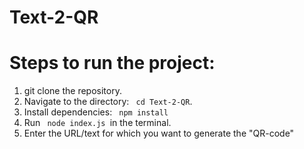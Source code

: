 # Text-2-QR
# Steps to run the project:
1. git clone the repository.
2. Navigate to the directory: <code> cd Text-2-QR</code>.
3. Install dependencies: <code> npm install </code>
4. Run <code> node index.js </code>in the terminal.
5. Enter the URL/text for which you want to generate the "QR-code"
